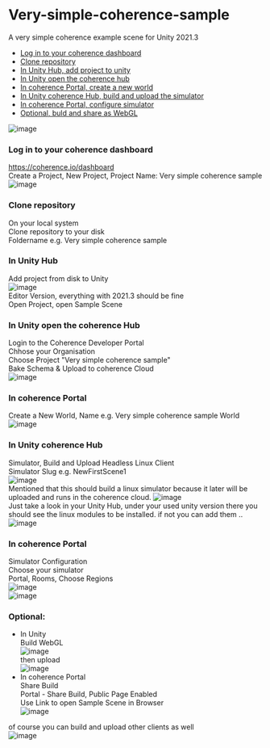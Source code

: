 # Very-simple-coherence-sample
A very simple coherence example scene for Unity
2021.3  

* [Log in to your coherence dashboard](#log-in-to-your-coherence-dashboard)
* [Clone repository](#clone-repository)
* [In Unity Hub, add project to unity](#in-unity-hub)
* [In Unity open the coherence hub](#in-unity-open-the-coherence-hub)
* [In coherence Portal, create a new world](#in-coherence-portal)
* [In Unity coherence Hub, build and upload the simulator](#in-unity-coherence-hub)
* [In coherence Portal, configure simulator](#in-coherence-portal)
* [Optional, buld and share as WebGL](#optional)  

![image](https://user-images.githubusercontent.com/99050073/215866805-c8313f05-2e19-4b67-bcfe-6d5250484ecc.png)  

### Log in to your coherence dashboard  
https://coherence.io/dashboard  
Create a Project, New Project, Project Name: Very simple coherence sample  
![image](https://user-images.githubusercontent.com/99050073/215840103-2350a3cd-9790-4db5-bc33-8920cb39c32e.png)  

### Clone repository
On your local system  
Clone repository to your disk  
Foldername e.g. Very simple coherence sample  

### In Unity Hub  
Add project from disk to Unity  
![image](https://user-images.githubusercontent.com/99050073/215840475-7ff5b49d-5c72-4bdb-9766-f15ee14ee4ee.png)  
Editor Version, everything with 2021.3 should be fine  
Open Project, open Sample Scene  

### In Unity open the coherence Hub  
Login to the Coherence Developer Portal  
Chhose your Organisation  
Choose Project "Very simple coherence sample"  
Bake Schema & Upload to coherence Cloud  
![image](https://user-images.githubusercontent.com/99050073/215839020-2c586453-d43a-479e-a5ca-36bcd821d2ab.png)  

### In coherence Portal  
Create a New World, Name e.g. Very simple coherence sample World  
![image](https://user-images.githubusercontent.com/99050073/215839371-288fdb3a-3621-45ab-931c-37021e445cb5.png)  

### In Unity coherence Hub  
Simulator, Build and Upload Headless Linux Client  
Simulator Slug e.g. NewFirstScene1  
![image](https://user-images.githubusercontent.com/99050073/215838319-d42f2500-b60e-48d0-b3e2-51395bf145c6.png)  
Mentioned that this should build a linux simulator because it later will be uploaded and runs in the coherence cloud.
![image](https://user-images.githubusercontent.com/99050073/215834634-8e6c8302-566b-4624-913e-9a900ad0d123.png)  
Just take a look in your Unity Hub, under your used unity version there you should see the linux modules to be installed.
if not you can add them ..
![image](https://user-images.githubusercontent.com/99050073/215834688-1b1027be-6a21-4287-b07a-8bb7d24ca121.png)  

### In coherence Portal  
Simulator Configuration  
Choose your simulator  
Portal, Rooms, Choose Regions  
![image](https://user-images.githubusercontent.com/99050073/215837792-739305e3-3fa5-4754-8d8b-85ab3b10b5d7.png)  
![image](https://user-images.githubusercontent.com/99050073/215836787-0553448c-6c61-4118-9a42-4586a0c26b16.png)  

### Optional:  
* In Unity  
Build WebGL  
![image](https://user-images.githubusercontent.com/99050073/215840911-115cc731-1303-4b9f-9a52-f7ae3864b2b9.png)  
then upload  
![image](https://user-images.githubusercontent.com/99050073/215842717-efa15170-b852-4d3c-85de-f12683fcffee.png)
* In coherence Portal  
Share Build  
Portal - Share Build, Public Page Enabled  
Use Link to open Sample Scene in Browser  
![image](https://user-images.githubusercontent.com/99050073/215841696-24029596-1d8a-4328-aabd-9d465e680a36.png)  

of course you can build and upload other clients as well  
![image](https://user-images.githubusercontent.com/99050073/215843220-a39d51d6-5bd3-40ad-9b01-7f7847c31ea1.png)
